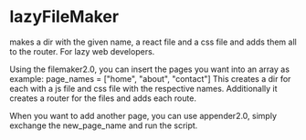 # lazyFileMaker
makes a dir with the given name, a react file and a css file and adds them all to the router. For lazy web developers.

Using the filemaker2.0, you can insert the pages you want into an array as example: page_names = ["home", "about", "contact"]
This creates a dir for each with a js file and css file with the respective names.
Additionally it creates a router for the files and adds each route. 

When you want to add another page, you can use appender2.0, simply exchange the new_page_name and run the script.
